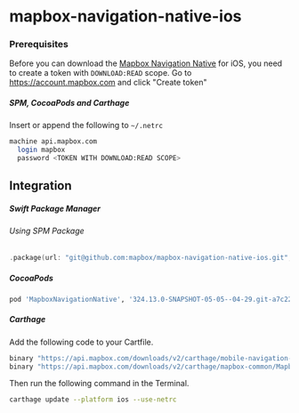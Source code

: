 # mapbox-navigation-native-ios

### Prerequisites

Before you can download the [Mapbox Navigation Native](https://github.com/mapbox/mapbox-navigation-native) for iOS, you need to create a token with `DOWNLOAD:READ` scope.
Go to https://account.mapbox.com and click "Create token"

##### SPM, CocoaPods and Carthage
Insert or append the following to `~/.netrc`

```bash
machine api.mapbox.com
  login mapbox
  password <TOKEN WITH DOWNLOAD:READ SCOPE>
```

## Integration

##### Swift Package Manager

###### Using SPM Package

```swift
.package(url: "git@github.com:mapbox/mapbox-navigation-native-ios.git", from: "324.13.0-SNAPSHOT-05-05--04-29.git-a7c22c9-SNAPSHOT.0505T1217Z.7797f21"),
```

##### CocoaPods

```ruby
pod 'MapboxNavigationNative', '324.13.0-SNAPSHOT-05-05--04-29.git-a7c22c9-SNAPSHOT.0505T1217Z.7797f21'
```

##### Carthage

Add the following code to your Cartfile.

```bash
binary "https://api.mapbox.com/downloads/v2/carthage/mobile-navigation-native/MapboxNavigationNative.json" == 324.13.0-SNAPSHOT-05-05--04-29.git-a7c22c9-SNAPSHOT.0505T1217Z.7797f21
binary "https://api.mapbox.com/downloads/v2/carthage/mapbox-common/MapboxCommon-ios.json" == 24.13.0-SNAPSHOT-05-05--04-29.git-a7c22c9
```

Then run the following command in the Terminal.
```bash
carthage update --platform ios --use-netrc
```

